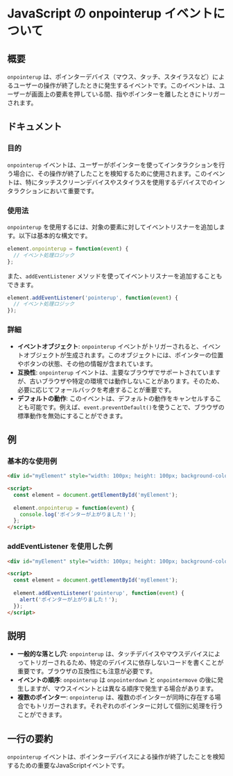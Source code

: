<!--
Meta Description: # JavaScript の onpointerup イベントについて ## 概要 `onpointerup` は、ポインターデバイス（マウス、タッチ、スタイラスなど）によるユーザーの操作が終了したときに発生するイベントです。このイベントは、ユーザーが画面上の要素を押している間、指やポインターを離し...
Meta Keywords: onpointerup, element, event, function, addeventlistener
-->

# JavaScript の onpointerup イベントについて

## 概要
`onpointerup` は、ポインターデバイス（マウス、タッチ、スタイラスなど）によるユーザーの操作が終了したときに発生するイベントです。このイベントは、ユーザーが画面上の要素を押している間、指やポインターを離したときにトリガーされます。

## ドキュメント
### 目的
`onpointerup` イベントは、ユーザーがポインターを使ってインタラクションを行う場合に、その操作が終了したことを検知するために使用されます。このイベントは、特にタッチスクリーンデバイスやスタイラスを使用するデバイスでのインタラクションにおいて重要です。

### 使用法
`onpointerup` を使用するには、対象の要素に対してイベントリスナーを追加します。以下は基本的な構文です。

```javascript
element.onpointerup = function(event) {
  // イベント処理ロジック
};
```

また、`addEventListener` メソッドを使ってイベントリスナーを追加することもできます。

```javascript
element.addEventListener('pointerup', function(event) {
  // イベント処理ロジック
});
```

### 詳細
- **イベントオブジェクト**: `onpointerup` イベントがトリガーされると、イベントオブジェクトが生成されます。このオブジェクトには、ポインターの位置やボタンの状態、その他の情報が含まれています。
- **互換性**: `onpointerup` イベントは、主要なブラウザでサポートされていますが、古いブラウザや特定の環境では動作しないことがあります。そのため、必要に応じてフォールバックを考慮することが重要です。
- **デフォルトの動作**: このイベントは、デフォルトの動作をキャンセルすることも可能です。例えば、`event.preventDefault()`を使うことで、ブラウザの標準動作を無効にすることができます。

## 例
### 基本的な使用例

```html
<div id="myElement" style="width: 100px; height: 100px; background-color: blue;"></div>

<script>
  const element = document.getElementById('myElement');
  
  element.onpointerup = function(event) {
    console.log('ポインターが上がりました！');
  };
</script>
```

### addEventListener を使用した例

```html
<div id="myElement" style="width: 100px; height: 100px; background-color: green;"></div>

<script>
  const element = document.getElementById('myElement');
  
  element.addEventListener('pointerup', function(event) {
    alert('ポインターが上がりました！');
  });
</script>
```

## 説明
- **一般的な落とし穴**: `onpointerup` は、タッチデバイスやマウスデバイスによってトリガーされるため、特定のデバイスに依存しないコードを書くことが重要です。ブラウザの互換性にも注意が必要です。
- **イベントの順序**: `onpointerup` は `onpointerdown` と `onpointermove` の後に発生しますが、マウスイベントとは異なる順序で発生する場合があります。
- **複数のポインター**: `onpointerup` は、複数のポインターが同時に存在する場合でもトリガーされます。それぞれのポインターに対して個別に処理を行うことができます。

## 一行の要約
`onpointerup` イベントは、ポインターデバイスによる操作が終了したことを検知するための重要なJavaScriptイベントです。